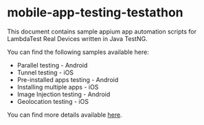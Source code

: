 # mobile-app-testing-testathon
This document contains sample appium app automation scripts for LambdaTest Real Devices written in Java TestNG.

You can find the following samples available here:
- Parallel testing - Android
- Tunnel testing - iOS
- Pre-installed apps testing - Android
- Installing multiple apps - iOS
- Image Injection testing - Android
- Geolocation testing - iOS

You can find more details available [here](https://www.lambdatest.com/support/docs/getting-started-with-appium-testing/).
